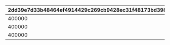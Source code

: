 |2dd39e7d33b48464ef4914429c269cb9428ec31f48173bd3987a39319bafb442|d2d8f4965cf1c2177f2d1cb84550a016a33a689cb46b05d97ffa6d1e47ca2132|b2a7eb207096e2c8187055a5c1fcb2cd55d49fdae1ed01ec166a65f419c5736a|fc76da5ec82863352fa489b9fab519bf65a30130d55dad5b2186b113fee455db|2d4c4506116c6957ae5a73513e70d6a951420d25053e6fc572693133c906be58|51e8ecb420a8ea6fed8bf0a18a04d37e782e4e905e214064d306f3f12538c7aa|a57a08581e70eb1ba47f7ac284bb16fa80f0a6d53f22c3f6ab9d6b1ebaa3c7c5|7b2ca0b278bd3be5b1815bd0d3a78d78e528b56ba9c105ccf5ed98289151173f|52648dfb9eea80f92a2b149d26a3a8d913a7a9b8ebdd787e46327f02fbac18f7|81650b0c8c68bef66baaf7f0e0227c5e6d996778b33b2816acd5bd8beb337398|4fdd1616aff75337a5b52d5d26127a10af877c0f0c3467b775ff23894ff86ea4|
| --- | --- | --- | --- | --- | --- | --- | --- | --- | --- | --- |
|400000|1000000|300|200|1200|200|400000|1|50|3000|300|
|400000|2000000|400|300|1800|300|600000|2|100|4000|400|
|400000|3000000|600|400|2400|400|800000|3|150|5000|600|